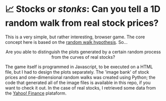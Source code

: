 # 📈 Stocks or <i>stonks</i>: Can you tell a 1D random walk from real stock prices?
This is a very simple, but rather interesting, browser game. The core concept here is based on the [random walk hypothesis](https://en.wikipedia.org/wiki/Random_walk_hypothesis). So...

<p align = center> Are you able to distinguish the plots generated by a certain random process from the curves of real stocks? </p>

The game itself is programmed in Javascript, to be executed on a HTML file, but I had to design the plots separately. The 'image bank' of stock prices and one-dimensional random walks was created using Python; the code that generated all of the image files is available in this repo, if you want to check it out. In the case of real stocks, I retrieved some data from the [Yahoo! Finance](https://finance.yahoo.com/) plataform. 
